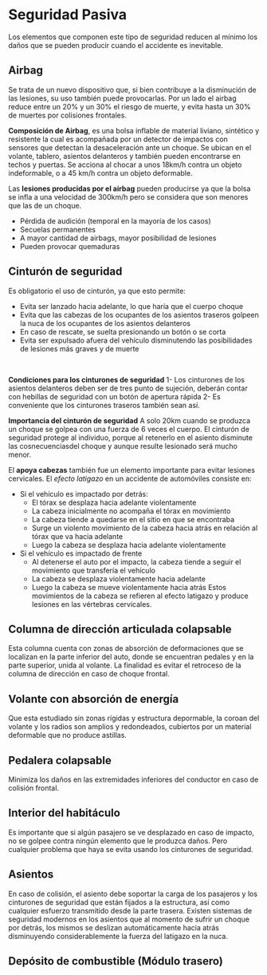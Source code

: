 # Seguridad Pasiva
Los elementos que componen este tipo de seguridad reducen al mínimo los daños que se pueden producir cuando el accidente es inevitable.

## Airbag
Se trata de un nuevo dispositivo que, si bien contribuye a la disminución de las lesiones, su uso también puede provocarlas.
Por un lado el airbag reduce entre un 20% y un 30% el riesgo de muerte, y evita hasta un 30% de muertes por colisiones frontales.
<br>

**Composición de Airbag**, es una bolsa inflable de material liviano, sintético y resistente la cual es acompañada por un detector de impactos con sensores que detectan la desaceleración ante un choque.
Se ubican en el volante, tablero, asientos delanteros y también pueden encontrarse en techos y puertas.
Se acciona al chocar a unos 18km/h contra un objeto indeformable, o a 45 km/h contra un objeto deformable.
<br>

Las **lesiones producidas por el airbag** pueden producirse ya que la bolsa se infla a una velocidad de 300km/h pero se considera que son menores que las de un choque.
- Pérdida de audición (temporal en la mayoría de los casos)
- Secuelas permanentes
- A mayor cantidad de airbags, mayor posibilidad de lesiones
- Pueden provocar quemaduras

## Cinturón de seguridad
Es obligatorio el uso de cinturón, ya que esto permite:
- Evita ser lanzado hacia adelante, lo que haría que el cuerpo choque
- Evita que las cabezas de los ocupantes de los asientos traseros golpeen la nuca de los ocupantes de los asientos delanteros
- En caso de rescate, se suelta presionando un botón o se corta
- Evita ser expulsado afuera del vehículo disminutendo las posibilidades de lesiones más graves y de muerte
<br>

**Condiciones para los cinturones de seguridad**
1- Los cinturones de los asientos delanteros deben ser de tres punto de sujeción, deberán contar con hebillas de seguridad con un botón de apertura rápida
2- Es conveniente que los cinturones traseros también sean así.
<br>

**Importancia del cinturón de seguridad**
A solo 20km cuando se produzca un choque se golpea con una fuerza de 6 veces el cuerpo.
El cinturón de seguridad protege al individuo, porque al retenerlo en el asiento disminute las cosnecuenciasdel choque y aunque resulte lesionado será mucho menor.
<br>

El **apoya cabezas** también fue un elemento importante para evitar lesiones cervicales.
El _efecto latigazo_ en un accidente de automóviles consiste en:
- Si el vehículo es impactado por detrás:
    - El tórax se desplaza hacia adelante violentamente
    - La cabeza inicialmente no acompaña el tórax en movimiento
    - La cabeza tiende a quedarse en el sitio en que se encontraba
    - Surge un violento movimiento de la cabeza hacia atrás en relación al tórax que va hacia adelante
    - Luego la cabeza se desplaza hacia adelante violentamente
- Si el vehículo es impactado de frente
    - Al detenerse el auto por el impacto, la cabeza tiende a seguir el movimiento que transfería el vehículo
    - La cabeza se desplaza violentamente hacia adelante
    - Luego la cabeza se mueve violentamente hacia atrás
Estos movimientos de la cabeza se refieren al efecto latigazo y produce lesiones en las vértebras cervicales.

## Columna de dirección articulada colapsable
Esta columna cuenta con zonas de absorción de deformaciones que se localizan en la parte inferior del auto, donde se encuentran pedales y en la parte superior, unida al volante.
La finalidad es evitar el retroceso de la columna de dirección en caso de choque frontal.

## Volante con absorción de energía
Que esta estudiado sin zonas rígidas y estructura depormable, la coroan del volante y los radios son amplios y redondeados, cubiertos por un material deformable que no produce astillas.

## Pedalera colapsable
Minimiza los daños en las extremidades inferiores del conductor en caso de colisión frontal.

## Interior del habitáculo
Es importante que si algún pasajero se ve desplazado en caso de impacto, no se golpee contra ningún elemento que le produzca daños. Pero cualquier problema que haya se evita usando los cinturones de seguridad.

## Asientos
En caso de colisión, el asiento debe soportar la carga de los pasajeros y los cinturones de seguridad
que están fijados a la estructura, así como cualquier
esfuerzo transmitido desde la parte trasera.
Existen sistemas de seguridad modernos en los asientos que al momento de sufrir un choque por detrás, los mismos se deslizan automáticamente hacia atrás disminuyendo considerablemente la fuerza del latigazo en la nuca.

## Depósito de combustible (Módulo trasero)
